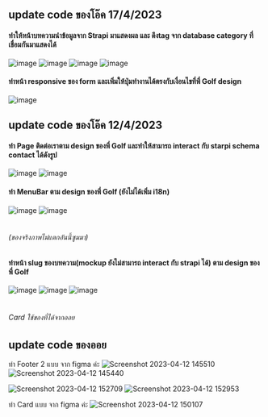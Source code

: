 ## update code ของโอ๊ค 17/4/2023

#### ทำให้หน้าบทความนำข้อมูลจาก Strapi มาแสดงผล และ ดึงtag จาก database category ที่เชื่อมกันมาแสดงได้
![image](https://user-images.githubusercontent.com/89379680/232451141-93eeeffc-8a13-478a-ad0c-cb16a127e579.png)
![image](https://user-images.githubusercontent.com/89379680/232451228-0e4a2afb-1b0e-4220-96fa-a2dcb324fdb6.png)
![image](https://user-images.githubusercontent.com/89379680/232451331-675f66a6-5d2f-46aa-864a-0e5876807241.png)
![image](https://user-images.githubusercontent.com/89379680/232451983-25423a5b-cfe0-45cb-9107-f1855eae47e8.png)

#### ทำหน้า responsive ของ form และเพิ่มให้ปุ่มทำงานได้ตรงกับเงื่อนไขที่พี่ Golf design
![image](https://user-images.githubusercontent.com/89379680/232451781-00edf5f0-88f9-4f1d-bd5c-353a9561a0d9.png)



## update code ของโอ๊ค 12/4/2023

#### ทำ Page ติดต่อเราตาม design ของพี่ Golf และทำให้สามารถ interact กับ starpi schema contact ได้ดังรูป
![image](https://user-images.githubusercontent.com/89379680/231400888-0059428d-ea63-45de-a03b-cc1117742374.png)
![image](https://user-images.githubusercontent.com/89379680/231372273-faa1013e-6fc7-4dd8-ab4d-dd4681f42ce5.png)

#### ทำ MenuBar ตาม design ของพี่ Golf (ยังไม่ได้เพิ่ม i18n)
![image](https://user-images.githubusercontent.com/89379680/231372524-b1d4d59d-e63d-42b7-bf6a-a20ad2def044.png)
![image](https://user-images.githubusercontent.com/89379680/231372723-38b57e97-58c4-4d2b-965d-81691f29807f.png)
###### <br>(ของจริงภาพไม่แตกอันนี้ซูมมา)

#### ทำหน้า slug ของบทความ(mockup ยังไม่สามารถ interact กับ strapi ได้) ตาม design ของพี่ Golf
![image](https://user-images.githubusercontent.com/89379680/231401309-dcc13c3f-f37a-4d90-af9b-ca27e5751559.png)
![image](https://user-images.githubusercontent.com/89379680/231401513-7855eea4-f614-496b-8b74-66eae0fde481.png)
![image](https://user-images.githubusercontent.com/89379680/231401710-a056d124-258b-43e6-be67-1f35955e17af.png)
###### <br> Card ใช้ของที่ได้จากออย






## update code ของออย
ทำ Footer 2 แบบ จาก figma ค่ะ
![Screenshot 2023-04-12 145510](https://user-images.githubusercontent.com/87195907/231395003-b0bbdddc-64de-4933-b7b3-6c43c8934b77.png)
![Screenshot 2023-04-12 145440](https://user-images.githubusercontent.com/87195907/231395165-dc373c0c-75c4-438c-85b6-7913be561e15.png)

![Screenshot 2023-04-12 152709](https://user-images.githubusercontent.com/87195907/231399783-a5873937-8b73-471e-a35f-e2e36840dc1d.png)
![Screenshot 2023-04-12 152953](https://user-images.githubusercontent.com/87195907/231399793-ac4ee2eb-c093-47c3-ace8-f03cc338a31c.png)


ทำ Card แบบ จาก figma ค่ะ
![Screenshot 2023-04-12 150107](https://user-images.githubusercontent.com/87195907/231399992-8ee50d6d-9f66-4cfb-8b6f-c0e1f4ee9229.png)
